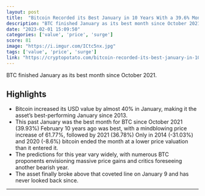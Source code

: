 ```yaml
---
layout: post
title:  "Bitcoin Recorded its Best January in 10 Years With a 39.6% Monthly Surge"
description: "BTC finished January as its best month since October 2021."
date: "2023-02-01 15:09:50"
categories: ['value', 'price', 'surge']
score: 81
image: "https://i.imgur.com/ICtc5nx.jpg"
tags: ['value', 'price', 'surge']
link: "https://cryptopotato.com/bitcoin-recorded-its-best-january-in-10-years-with-a-39-6-monthly-surge/"
---
```


BTC finished January as its best month since October 2021.

## Highlights

- Bitcoin increased its USD value by almost 40% in January, making it the asset’s best-performing January since 2013.
- This past January was the best month for BTC since October 2021 (39.93%) February 10 years ago was best, with a mindblowing price increase of 61.77%, followed by 2021 (36.78%) Only in 2014 (-31.03%) and 2020 (-8.6%) bitcoin ended the month at a lower price valuation than it entered it.
- The predictions for this year vary widely, with numerous BTC proponents envisioning massive price gains and critics foreseeing another bearish year.
- The asset finally broke above that coveted line on January 9 and has never looked back since.

---
